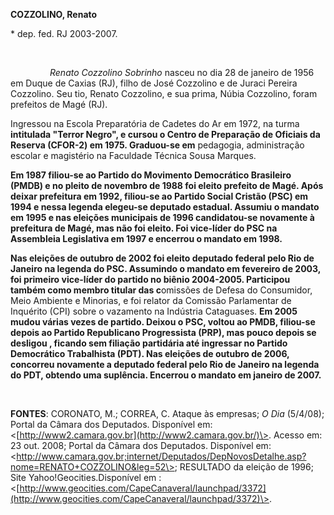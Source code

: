 **COZZOLINO, Renato**

\* dep. fed. RJ 2003-2007.

 

                *Renato Cozzolino Sobrinho* nasceu no dia 28 de janeiro
de 1956 em Duque de Caxias (RJ), filho de José Cozzolino e de Juraci
Pereira Cozzolino. Seu tio, Renato Cozzolino, e sua prima, Núbia
Cozzolino, foram prefeitos de Magé (RJ).

Ingressou na Escola Preparatória de Cadetes do Ar em 1972, na turma
**intitulada "Terror Negro", e cursou o Centro de Preparação de Oficiais
da Reserva (CFOR-2) em 1975. Graduou-se em** pedagogia, administração
escolar e magistério na Faculdade Técnica Sousa Marques.

**Em 1987 filiou-se ao Partido do Movimento Democrático Brasileiro
(PMDB) e no pleito de novembro de 1988 foi eleito prefeito de Magé. Após
deixar prefeitura em 1992, filiou-se ao Partido Social Cristão (PSC) em
1994 e nessa legenda elegeu-se deputado estadual. Assumiu o mandato em
1995 e nas eleições municipais de 1996 candidatou-se novamente à
prefeitura de Magé, mas não foi eleito. Foi vice-líder do PSC na
Assembleia Legislativa em 1997 e encerrou o mandato em 1998.**

**Nas eleições de outubro de 2002 foi eleito deputado federal pelo Rio
de Janeiro na legenda do PSC. Assumindo o mandato em fevereiro de 2003,
foi primeiro vice-líder do partido no biênio 2004-2005. Participou
também como membro titular das c**omissões de Defesa do Consumidor, Meio
Ambiente e Minorias, e foi relator da Comissão Parlamentar de Inquérito
(CPI) sobre o vazamento na Indústria Cataguases. **Em 2005 mudou várias
vezes de partido. Deixou o PSC, voltou ao PMDB, filiou-se depois ao
Partido Republicano Progressista (PRP), mas pouco depois se desligou ,
ficando sem filiação partidária até ingressar no Partido Democrático
Trabalhista (PDT). Nas eleições de outubro de 2006, concorreu novamente
a deputado federal pelo Rio de Janeiro na legenda do PDT, obtendo uma
suplência. Encerrou o mandato em janeiro de 2007.**

               

**FONTES**: CORONATO, M.; CORREA, C. Ataque às empresas; *O Dia*
(5/4/08); Portal da Câmara dos Deputados. Disponível em:
\<[http://www2.camara.gov.br](http://www2.camara.gov.br/)\>. Acesso em:
23 out. 2008; Portal da Câmara dos Deputados. Disponível em:
\<http://www.camara.gov.br;internet/Deputados/DepNovosDetalhe.asp?nome=RENATO+COZZOLINO&leg=52\>;
RESULTADO da eleição de 1996; Site Yahoo!Geocities.Disponível em :
\<[http://www.geocities.com/CapeCanaveral/launchpad/3372](http://www.geocities.com/CapeCanaveral/launchpad/3372)\>.

